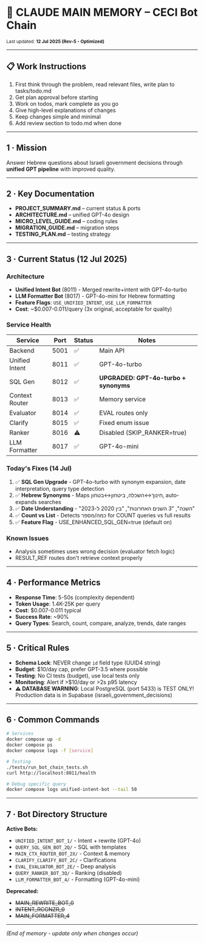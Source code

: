 # 🧠 CLAUDE MAIN MEMORY – CECI Bot Chain

<small>Last updated: **12 Jul 2025 (Rev‑5 - Optimized)**</small>

---

## 📋 Work Instructions
1. First think through the problem, read relevant files, write plan to tasks/todo.md
2. Get plan approval before starting
3. Work on todos, mark complete as you go
4. Give high-level explanations of changes
5. Keep changes simple and minimal
6. Add review section to todo.md when done

---

## 1 · Mission
Answer Hebrew questions about Israeli government decisions through **unified GPT pipeline** with improved quality.

---

## 2 · Key Documentation
- **PROJECT_SUMMARY.md** – current status & ports
- **ARCHITECTURE.md** – unified GPT-4o design
- **MICRO_LEVEL_GUIDE.md** – coding rules
- **MIGRATION_GUIDE.md** – migration steps
- **TESTING_PLAN.md** – testing strategy

---

## 3 · Current Status (12 Jul 2025)

### Architecture
- **Unified Intent Bot** (8011) - Merged rewrite+intent with GPT-4o-turbo
- **LLM Formatter Bot** (8017) - GPT-4o-mini for Hebrew formatting
- **Feature Flags**: `USE_UNIFIED_INTENT`, `USE_LLM_FORMATTER`
- **Cost**: ~$0.007-0.011/query (3x original, acceptable for quality)

### Service Health
| Service | Port | Status | Notes |
|---------|------|--------|-------|
| Backend | 5001 | ✅ | Main API |
| Unified Intent | 8011 | ✅ | GPT-4o-turbo |
| SQL Gen | 8012 | ✅ | **UPGRADED: GPT-4o-turbo + synonyms** |
| Context Router | 8013 | ✅ | Memory service |
| Evaluator | 8014 | ✅ | EVAL routes only |
| Clarify | 8015 | ✅ | Fixed enum issue |
| Ranker | 8016 | ⚠️ | Disabled (SKIP_RANKER=true) |
| LLM Formatter | 8017 | ✅ | GPT-4o-mini |

### Today's Fixes (14 Jul)
1. ✅ **SQL Gen Upgrade** - GPT-4o-turbo with synonym expansion, date interpretation, query type detection
2. ✅ **Hebrew Synonyms** - Maps חינוך↔השכלה, ביטחון↔בטחון, auto-expands searches
3. ✅ **Date Understanding** - "השנה", "3 השנים האחרונות", "בין 2020 ל-2023" 
4. ✅ **Count vs List** - Detects כמה/מספר for COUNT queries vs full results
5. ✅ **Feature Flag** - USE_ENHANCED_SQL_GEN=true (default on)

### Known Issues
- Analysis sometimes uses wrong decision (evaluator fetch logic)
- RESULT_REF routes don't retrieve context properly

---

## 4 · Performance Metrics
- **Response Time**: 5-50s (complexity dependent)
- **Token Usage**: 1.4K-25K per query
- **Cost**: $0.007-0.011 typical
- **Success Rate**: ~90%
- **Query Types**: Search, count, compare, analyze, trends, date ranges

---

## 5 · Critical Rules
- **Schema Lock**: NEVER change `id` field type (UUID4 string)
- **Budget**: $10/day cap, prefer GPT-3.5 where possible
- **Testing**: No CI tests (budget), use local tests only
- **Monitoring**: Alert if >$10/day or >2s p95 latency
- **⚠️ DATABASE WARNING**: Local PostgreSQL (port 5433) is TEST ONLY! Production data is in Supabase (israeli_government_decisions)

---

## 6 · Common Commands
```bash
# Services
docker compose up -d
docker compose ps
docker compose logs -f [service]

# Testing
./tests/run_bot_chain_tests.sh
curl http://localhost:8011/health

# Debug specific query
docker compose logs unified-intent-bot --tail 50
```

---

## 7 · Bot Directory Structure
**Active Bots:**
- `UNIFIED_INTENT_BOT_1/` - Intent + rewrite (GPT-4o)
- `QUERY_SQL_GEN_BOT_2Q/` - SQL with templates
- `MAIN_CTX_ROUTER_BOT_2X/` - Context & memory
- `CLARIFY_CLARIFY_BOT_2C/` - Clarifications
- `EVAL_EVALUATOR_BOT_2E/` - Deep analysis
- `QUERY_RANKER_BOT_3Q/` - Ranking (disabled)
- `LLM_FORMATTER_BOT_4/` - Formatting (GPT-4o-mini)

**Deprecated:**
- ~~MAIN_REWRITE_BOT_0~~
- ~~INTENT_RCGNZR_0~~
- ~~MAIN_FORMATTER_4~~

---

*(End of memory - update only when changes occur)*